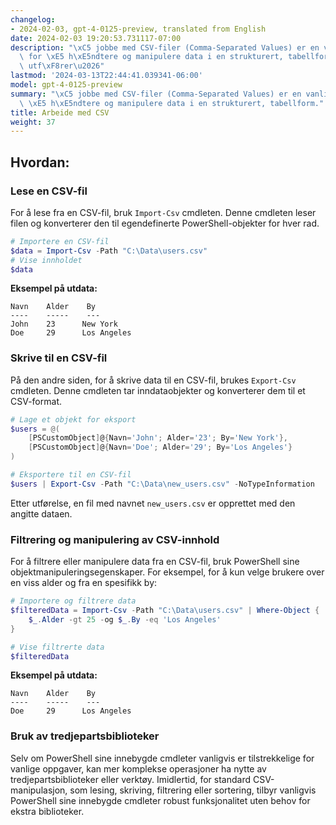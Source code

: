 ```yaml
---
changelog:
- 2024-02-03, gpt-4-0125-preview, translated from English
date: 2024-02-03 19:20:53.731117-07:00
description: "\xC5 jobbe med CSV-filer (Comma-Separated Values) er en vanlig oppgave\
  \ for \xE5 h\xE5ndtere og manipulere data i en strukturert, tabellform. Programmerere\
  \ utf\xF8rer\u2026"
lastmod: '2024-03-13T22:44:41.039341-06:00'
model: gpt-4-0125-preview
summary: "\xC5 jobbe med CSV-filer (Comma-Separated Values) er en vanlig oppgave for\
  \ \xE5 h\xE5ndtere og manipulere data i en strukturert, tabellform."
title: Arbeide med CSV
weight: 37
---
```


## Hvordan:


### Lese en CSV-fil
For å lese fra en CSV-fil, bruk `Import-Csv` cmdleten. Denne cmdleten leser filen og konverterer den til egendefinerte PowerShell-objekter for hver rad.

```powershell
# Importere en CSV-fil
$data = Import-Csv -Path "C:\Data\users.csv"
# Vise innholdet
$data
```

**Eksempel på utdata:**

```
Navn    Alder    By
----    -----    ---
John    23      New York
Doe     29      Los Angeles
```

### Skrive til en CSV-fil
På den andre siden, for å skrive data til en CSV-fil, brukes `Export-Csv` cmdleten. Denne cmdleten tar inndataobjekter og konverterer dem til et CSV-format.

```powershell
# Lage et objekt for eksport
$users = @(
    [PSCustomObject]@{Navn='John'; Alder='23'; By='New York'},
    [PSCustomObject]@{Navn='Doe'; Alder='29'; By='Los Angeles'}
)

# Eksportere til en CSV-fil
$users | Export-Csv -Path "C:\Data\new_users.csv" -NoTypeInformation
```

Etter utførelse, en fil med navnet `new_users.csv` er opprettet med den angitte dataen.

### Filtrering og manipulering av CSV-innhold
For å filtrere eller manipulere data fra en CSV-fil, bruk PowerShell sine objektmanipuleringsegenskaper. For eksempel, for å kun velge brukere over en viss alder og fra en spesifikk by:

```powershell
# Importere og filtrere data
$filteredData = Import-Csv -Path "C:\Data\users.csv" | Where-Object {
    $_.Alder -gt 25 -og $_.By -eq 'Los Angeles'
}

# Vise filtrerte data
$filteredData
```

**Eksempel på utdata:**

```
Navn    Alder    By
----    -----    ---
Doe     29      Los Angeles
```

### Bruk av tredjepartsbiblioteker
Selv om PowerShell sine innebygde cmdleter vanligvis er tilstrekkelige for vanlige oppgaver, kan mer komplekse operasjoner ha nytte av tredjepartsbiblioteker eller verktøy. Imidlertid, for standard CSV-manipulasjon, som lesing, skriving, filtrering eller sortering, tilbyr vanligvis PowerShell sine innebygde cmdleter robust funksjonalitet uten behov for ekstra biblioteker.
